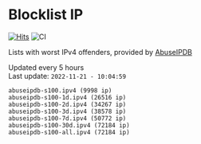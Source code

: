 # Blocklist IP

[![Hits](https://hits.seeyoufarm.com/api/count/incr/badge.svg?url=https%3A%2F%2Fgithub.com%2Fborestad%2Fblocklist-ip%2F&count_bg=%2379C83D&title_bg=%23555555&icon=&icon_color=%23E7E7E7&title=hits&edge_flat=false)](https://hits.seeyoufarm.com)  ![CI](https://img.shields.io/github/workflow/status/borestad/blocklist-ip/CI?style=flat-square)

Lists with worst IPv4 offenders, provided by [AbuseIPDB](https://www.abuseipdb.com/)

<!-- FOOTER-PLACEHOLDER -->
Updated every 5 hours<br>
Last update: `2022-11-21 - 10:04:59`
```
abuseipdb-s100.ipv4 (9998 ip)
abuseipdb-s100-1d.ipv4 (26516 ip)
abuseipdb-s100-2d.ipv4 (34267 ip)
abuseipdb-s100-3d.ipv4 (38578 ip)
abuseipdb-s100-7d.ipv4 (50772 ip)
abuseipdb-s100-30d.ipv4 (72184 ip)
abuseipdb-s100-all.ipv4 (72184 ip)
```
